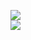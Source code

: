 [![](https://img.shields.io/badge/Made%20With-Github%20Spray-lightgrey.svg?style=for-the-badge&logo=github)](https://github.com/Annihil/github-spray#19861)  
[![](https://i.imgur.com/2DrTn0Z.gif)](https://github.com/Annihil/github-spray)